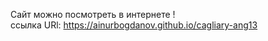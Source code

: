 Сайт можно посмотреть в интернете ! <br>
 ссылка URl:  https://ainurbogdanov.github.io/cagliary-ang13
